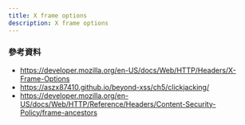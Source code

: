 ```yaml
---
title: X frame options
description: X frame options
---
```


### 參考資料

- https://developer.mozilla.org/en-US/docs/Web/HTTP/Headers/X-Frame-Options
- https://aszx87410.github.io/beyond-xss/ch5/clickjacking/
- https://developer.mozilla.org/en-US/docs/Web/HTTP/Reference/Headers/Content-Security-Policy/frame-ancestors